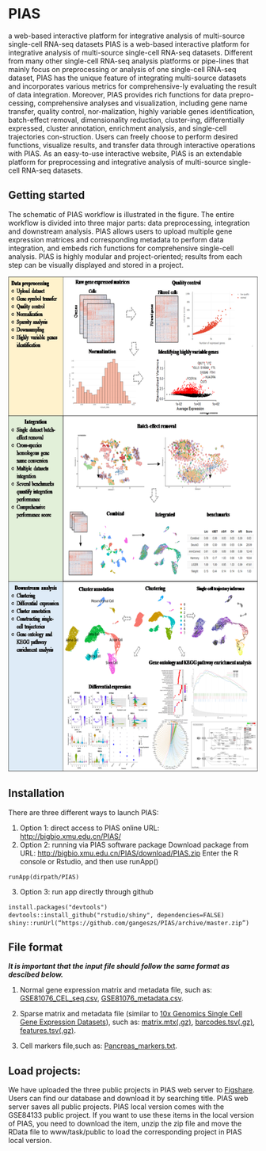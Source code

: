 # PIAS
a web-based interactive platform for integrative analysis of multi-source single-cell RNA-seq datasets
PIAS is a web-based interactive platform for integrative analysis of multi-source single-cell RNA-seq datasets. Different from many other single-cell RNA-seq analysis 
platforms or pipe-lines that mainly focus on preprocessing or analysis of one single-cell RNA-seq dataset, PIAS has the unique feature of integrating multi-source datasets 
and incorporates various metrics for comprehensive-ly evaluating the result of data integration. Moreover, PIAS provides rich functions for data prepro-cessing, comprehensive 
analyses and visualization, including gene name transfer, quality control, nor-malization, highly variable genes identification, batch-effect removal, dimensionality 
reduction, cluster-ing, differentially expressed, cluster annotation, enrichment analysis, and single-cell trajectories con-struction. Users can freely choose to perform 
desired functions, visualize results, and transfer data through interactive operations with PIAS. As an easy-to-use interactive website, PIAS is an extendable platform for 
preprocessing and integrative analysis of multi-source single-cell RNA-seq datasets.

## Getting started

The schematic of PIAS workflow is illustrated in the figure. The entire workflow is divided into three major parts: data preprocessing, integration and downstream analysis. 
PIAS allows users to upload multiple gene expression matrices and corresponding metadata to perform data integration, and embeds rich functions for comprehensive single-cell 
analysis. PIAS is highly modular and project-oriented; results from each step can be visually displayed and stored in a project.

<img src=workflow.png height="1000">


## Installation

There are three different ways to launch PIAS:
1)	Option 1: direct access to PIAS online
URL: http://bigbio.xmu.edu.cn/PIAS/
2)	Option 2: running via PIAS software package 
Download package from URL: http://bigbio.xmu.edu.cn/PIAS/download/PIAS.zip
Enter the R console or Rstudio, and then use runApp()
```{r}
runApp(dirpath/PIAS)
```
3)	Option 3: run app directly through github
```{r}
install.packages("devtools")
devtools::install_github("rstudio/shiny", dependencies=FALSE)
shiny::runUrl(“https://github.com/gangeszs/PIAS/archive/master.zip”)
```

## File format
__*It is important that the input file should follow the same format as descibed below.*__

1) Normal gene expression matrix and metadata file, such as: [GSE81076_CEL_seq.csv](www/example_data/GSE81076_CEL_seq.zip), [GSE81076_metadata.csv](www/example_data/GSE81076_metadata.zip).
   
2) Sparse matrix and metadata file (similar to [10x Genomics Single Cell Gene Expression Datasets](https://www.10xgenomics.com/resources/datasets/)), such as:  [matrix.mtx(.gz)](http://bigbio.xmu.edu.cn/PIAS/download/matrix.mtx.gz), [barcodes.tsv(.gz)](http://bigbio.xmu.edu.cn/PIAS/download/barcodes.tsv.gz), [features.tsv(.gz)](http://bigbio.xmu.edu.cn/PIAS/download/features.tsv.gz).

3) Cell markers file,such as: [Pancreas_markers.txt](www/example_data/Pancreas_markers.txt).


## Load projects:
We have uploaded the three public projects in PIAS web server to [Figshare](https://doi.org/10.6084/m9.figshare.13205924). Users can find our database and download it by searching title. PIAS web server saves all public projects. PIAS local version comes with the GSE84133 public project. If you want to use these items in the local version of PIAS, you need to download the item, unzip the zip file and move the RData file to www/task/public to load the corresponding project in PIAS local version.

